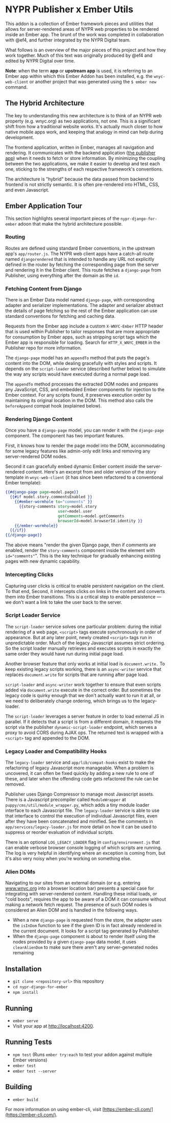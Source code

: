 # NYPR Publisher x Ember Utils

This addon is a collection of Ember framework pieces and utilities that allows for server-rendered areas of NYPR web properties to be rendered inside an Ember app. The brunt of the work was completed in collaboration with @ef4, and further integrated by the NYPR Digital team.

What follows is an overview of the major pieces of this project and how they work together. Much of this text was originally produced by @ef4 and edited by NYPR Digital over time.

**Note**: when the term **app** or **upstream app** is used, it is referring to an Ember app within which this Ember Addon has been installed, e.g. the `wnyc-web-client` or another project that was generated using the `$ ember new` command.

## The Hybrid Architecture

The key to understanding this new architecture is to think of an NYPR web property (e.g. wnyc.org) as two applications, not one. This is a significant shift from how a traditional website works. It's actually much closer to how native mobile apps work, and keeping that analogy in mind can help during development.

The frontend application, written in Ember, manages all navigation and rendering. It communicates with the backend application ([the publisher app](https://github.com/nypublicradio/publisher)) when it needs to fetch or store information. By minimizing the coupling between the two applications, we make it easier to develop and test each one, sticking to the strengths of each respective framework's conventions.

The architecture is "hybrid" because the data passed from backend to frontend is not strictly semantic. It is often pre-rendered into HTML, CSS, and even Javascript. 

## Ember Application Tour

This section highlights several important pieces of the `nypr-django-for-ember` adoon that make the hybrid architecture possible.

### Routing
Routes are defined using standard Ember conventions, in the upstream app's `app/router.js`. The NYPR web client apps have a catch-all route named `djangorendered` that is intended to handle any URL not explicitly defined in the router by fetching the corresponding page from the server and rendering it in the Ember client. This route fetches a `django-page` from Publisher, using everything after the domain as the `id`.

### Fetching Content from Django
There is an Ember Data model named `django-page`, with corresponding adapter and serializer implementations. The adapter and serializer abstract the details of page fetching so the rest of the Ember application can use standard conventions for fetching and caching data.

Requests from the Ember app include a custom `X-WNYC-Ember` HTTP header that is used within Publisher to tailor responses that are more appropriate for consumption by Ember apps, such as stripping script tags which the Ember app is responsible for loading. Search for `HTTP_X_WNYC_EMBER` in the Publisher repo for more information.

The `django-page` model has an `appendTo` method that puts the page's content into the DOM, while dealing gracefully with styles and scripts. It depends on the `script-loader` service (described further below) to simulate the way any scripts would have executed during a normal page load.

The `appendTo` method processes the extracted DOM nodes and prepares any JavaScript, CSS, and embedded Ember components for injection to the Ember context. For any scripts found, it preserves execution order by maintaining its original location in the DOM. This method also calls the `beforeAppend` compat hook (explained below).

### Rendering Django Content
Once you have a `django-page` model, you can render it with the `django-page` component. The component has two important features.

First, it knows how to render the page model into the DOM, accommodating for some legacy features like admin-only edit links and removing any server-rendered DOM nodes.

Second it can gracefully embed dynamic Ember content *inside* the server-rendered content. Here's an excerpt from and older version of the story template in `wnyc-web-client` (it has since been refactored to a conventional Ember template):

```handlebars
{{#django-page page=model.page}}
  {{#if model.story.commentsEnabled }}
    {{#ember-wormhole to="comments" }}
      {{story-comments story=model.story
                       user=model.user
                       getComments=model.getComments
                       browserId=model.browserId.identity }}
    {{/ember-wormhole}}
  {{/if}}
{{/django-page}}
```

The above means "render the given Django page, then if comments are enabled, render the `story-comments` component inside the element with `id="comments"`". This is the key technique for gradually enhancing existing pages with new dynamic capability.

### Intercepting Clicks
Capturing user clicks is critical to enable persistent navigation on the client. To that end, Second, it intercepts clicks on links in the content and converts them into Ember transitions. This is a critical step to enable persistence — we don't want a link to take the user back to the server.

### Script Loader Service
The `script-loader` service solves one particular problem: during the initial rendering of a web page, `<script>` tags execute synchronously in order of appearance. But at any later point, newly created `<script>` tags run in unpredictable order. Much of the legacy Javascript assumes strict ordering. So the script loader manually retrieves and executes scripts in exactly the same order they would have run during initial page load.

Another browser feature that only works at initial load is `document.write.` To keep existing legacy scripts working, there is an `async-writer` service that replaces `document.write` for scripts that are running after page load.

`script-loader` and `async-writer` work together to ensure that even scripts added via `document.write` execute in the correct order. But sometimes the legacy code is quirky enough that we don't actually want to run it at all, or we need to deliberately change ordering, which brings us to the legacy-loader.

The `script-loader` leverages a server feature in order to load external JS in parallel. If it detects that a script is from a different domain, it requests the script via the publisher `dynamic-script-loader` endpoint, which serves a proxy to avoid CORS during AJAX ops. The returned text is wrapped with a `<script>` tag and appended to the DOM.

### Legacy Loader and Compatibility Hooks
The `legacy-loader` service and `app/lib/compat-hooks` exist to make the refactoring of legacy Javascript more manageable. When a problem is uncovered, it can often be fixed quickly by adding a new rule to one of these, and later when the offending code gets refactored the rule can be removed.

Publisher uses Django Compressor to manage most Javascript assets. There is a Javascript precompiler called `ModuleWrapper` at `puppy/cms/util/module_wrapper.py`, which adds a tiny module loader interface to each Javascript file. The `legacy-loader` service is able to use that interface to control the execution of individual Javascript files, even after they have been concatenated and minified. See the comments in `app/services/legacy-loader.js` for more detail on how it can be used to suppress or reorder evaluation of individual scripts.

There is an optional `LOG_LEGACY_LOADER` flag in `config/environment.js` that can enable verbose browser console logging of which scripts are running. The log is very helpful in identifying where an exception is coming from, but it's also very noisy when you're working on something else.

### Alien DOMs
Navigating to our sites from an external domain (or e.g. entering www.wnyc.org into a browser location bar) presents a special case for integrating with server-rendered content. Handling these initial loads, or "cold boots", requires the app to be aware of a DOM it can consume without making a network fetch request. The presence of such DOM nodes is considered an Alien DOM and is handled in the following ways.

* When a new `django-page` is requested from the store, the adapter uses the `isInDom` function to see if the given ID is in fact already rendered in the current document. It looks for a script tag generated by Publisher.
* When the `django-page` component is about to render itself using the nodes provided by a given `django-page` data model, it uses `clearAlienDom` to make sure there aren't any server-generated nodes remaining


## Installation

* `git clone <repository-url>` this repository
* `cd nypr-django-for-ember`
* `npm install`

## Running

* `ember serve`
* Visit your app at [http://localhost:4200](http://localhost:4200).

## Running Tests

* `npm test` (Runs `ember try:each` to test your addon against multiple Ember versions)
* `ember test`
* `ember test --server`

## Building

* `ember build`

For more information on using ember-cli, visit [https://ember-cli.com/](https://ember-cli.com/).
